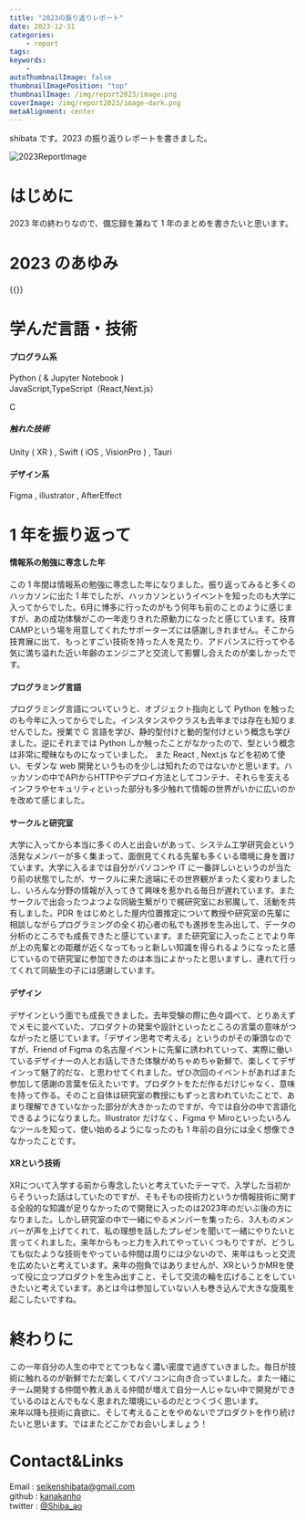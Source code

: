 ```yaml
---
title: "2023の振り返りレポート"
date: 2023-12-31
categories:
    - report
tags:
keywords:
    -
autoThumbnailImage: false
thumbnailImagePosition: "top"
thumbnailImage: /img/report2023/image.png
coverImage: /img/report2023/image-dark.png
metaAlignment: center
---
```


shibata です。2023 の振り返りレポートを書きました。

<!--more-->

![2023ReportImage](/img/report2023/image.png)

# はじめに

2023 年の終わりなので、備忘録を兼ねて 1 年のまとめを書きたいと思います。

# 2023 のあゆみ

<!-- | month | description |
| - | - |
| 4月 | 大学入学 |
| | [システム工学研究会（以降シス研）参加](https://www.sysken.net/) |
| 5月 | シス研 1年生 webハッカソン |
| 6月 | [技育CAMPキャラバン福岡 最優秀賞](/posts/geekcamp-0617) |
| | [（チーム「完全に理解した」：プロダクト「かみあぷり」）](/posts/geekcamp-0617) |
| 7月 | [オープンキャンパス](/posts/tgs-oc) |
| | [シス研 バーベキュー](https://www.sysken.net/post/426) |
| 8月 | [技育CAMP vol.7 （チーム「${TEAM_NAME}」：プロダクト「wisdom Tree」）](/posts/geekcamp-0806) |
| | [シス研 OB・OG会](https://www.sysken.net/post/624) |
| 9月 | [技育CAMPアドバンス 企業賞受賞](/posts/geekcamp-advance-0902) |
| | [（チーム「完全に理解した」：プロダクト「かみあぷり」）](/posts/geekcamp-advance-0902) |
| | [（チーム「${TEAM_NAME}」：プロダクト「wisdom Tree」）](/posts/geekcamp-advance-0902) |
| | [技育展 本戦出場  (プロダクト「wisdom Tree」 )](/posts/geekten2023-final) |
| | [シス研 サークル内ハッカソン （プロダクト「Share Link」）](https://github.com/kanakanho/links) |
| | [ポートフォリオサイト作成](/posts/portfolio-2023) |
| | [Tokyo Game Show 「中華の達人」](/posts/tgs-2023) |
| | [Matsuriba vol.1](https://matsuriba-tech.connpass.com/event/295171/) |
| 10月 | [翻訳アプリリリース](/posts/transrate-app-1002) |
| | [シス研 学祭（工科展） ポスター : 1チーム,デモ動画 : 2チーム作成](https://www.sysken.net/post/631) |
| | [シス研 学祭（模擬店） ポスター作成](https://sysken.net/post/623) |
| | [Friend of Figma Nagoya（FoF Nagoya） 第2回イベント](https://friends.figma.com/events/details/figma-nagoya-presents-minnadewaiwaidezainayadezainnixing-wei-noarufang-noken-qin-hui-ming-gu-wu/) |
| 11月 | [技育CAMPキャラバン名古屋 最優秀賞](/posts/geekcamp-1118) |
| | [（チーム「寝坊マスターズ」：プロダクト「簡単行列整理くん」）](/posts/geekcamp-1118) |
| | [Matsuriba vol.2](https://matsuriba-tech.connpass.com/event/300429/) |
| | [第九回技術書同人誌博覧会 「XRってなんだ？」発行](https://www.sysken.net/post/1077) |
| 12月 | [ハッカソン・おかわりLT会!! 「デザイン思考のプロダクト提案」](https://connpass.com/event/303392/) |
| | [技育CAMPアドバンス](/posts/geekcamp-advance-1216) |
| | [（チーム「寝坊マスターズ」：プロダクト「簡単行列整理くん」）](/posts/geekcamp-advance-1216) |
| | [高大連携LT会 登壇「XRってなんだろう」](/posts/meiden-lt) | -->

{{<report2023>}}

# 学んだ言語・技術

#### プログラム系

Python ( & Jupyter Notebook )  
JavaScript,TypeScript（React,Next.js）

C

##### 触れた技術

Unity ( XR ) , Swift ( iOS , VisionPro ) , Tauri

#### デザイン系

Figma , illustrator , AfterEffect

# 1 年を振り返って

#### 情報系の勉強に専念した年
この 1 年間は情報系の勉強に専念した年になりました。振り返ってみると多くのハッカソンに出た 1 年でしたが、ハッカソンというイベントを知ったのも大学に入ってからでした。6月に博多に行ったのがもう何年も前のことのように感じますが、あの成功体験がこの一年走りきれた原動力になったと感じています。技育CAMPという場を用意してくれたサポーターズには感謝しきれません。そこから技育展に出て、もっとすごい技術を持った人を見たり、アドバンスに行ってやる気に満ち溢れた近い年齢のエンジニアと交流して影響し合えたのが楽しかったです。  

#### プログラミング言語
プログラミング言語についていうと、オブジェクト指向として Python を触ったのも今年に入ってからでした。インスタンスやクラスも去年までは存在も知りませんでした。授業で C 言語を学び、静的型付けと動的型付けという概念も学びました。逆にそれまでは Python しか触ったことがなかったので、型という概念は非常に曖昧なものになっていました。 また React , Next.js などを初めて使い、モダンな web 開発というものを少しは知れたのではないかと思います。ハッカソンの中でAPIからHTTPやデプロイ方法としてコンテナ、それらを支えるインフラやセキュリティといった部分も多少触れて情報の世界がいかに広いのかを改めて感じました。  

#### サークルと研究室
大学に入ってから本当に多くの人と出会いがあって、システム工学研究会という活発なメンバーが多く集まって、面倒見てくれる先輩も多くいる環境に身を置けています。大学に入るまでは自分がパソコンや IT に一番詳しいというのが当たり前の状態でしたが、サークルに来た途端にその世界観がまったく変わりましたし、いろんな分野の情報が入ってきて興味を惹かれる毎日が遅れています。またサークルで出会ったつよつよな同級生繋がりで梶研究室にお邪魔して、活動を共有しました。PDR をはじめとした屋内位置推定について教授や研究室の先輩に相談しながらプログラミングの全く初心者の私でも進捗を生み出して、データの分析のところでも成長できたと感じています。また研究室に入ったことでより年が上の先輩との距離が近くなってもっと新しい知識を得られるようになったと感じているので研究室に参加できたのは本当によかったと思いますし、連れて行ってくれて同級生の子には感謝しています。

#### デザイン
デザインという面でも成長できました。去年受験の際に色々調べて、とりあえずでメモに並べていた、プロダクトの発案や設計といったところの言葉の意味がつながったと感じています。「デザイン思考で考える」というのがその筆頭なのですが、Friend of Figma の名古屋イベントに先輩に誘われていって、実際に働いているデザイナーの人とお話しできた体験がめちゃめちゃ新鮮で、楽しくてデザインって魅了的だな、と思わせてくれました。ぜひ次回のイベントがあればまた参加して感謝の言葉を伝えたいです。プロダクトをただ作るだけじゃなく、意味を持って作る。そのこと自体は研究室の教授にもずっと言われていたことで、あまり理解できていなかった部分が大きかったのですが、今では自分の中で言語化できるようになりました。Illustrator だけなく、Figma や Miroといったいろんなツールを知って、使い始めるようになったのも 1 年前の自分には全く想像できなかったことです。  

#### XRという技術
XRについて入学する前から専念したいと考えていたテーマで、入学した当初からそういった話はしていたのですが、そもそもの技術力というか情報技術に関する全般的な知識が足りなかったので開発に入ったのは2023年のだいぶ後の方になりました。しかし研究室の中で一緒にやるメンバーを集ったら、3人ものメンバーが声を上げてくれて、私の理想を話したプレゼンを聞いて一緒にやりたいと言ってくれました。来年からもっと力を入れてやっていくつもりですが、どうしても似たような技術をやっている仲間は周りには少ないので、来年はもっと交流を広めたいと考えています。来年の抱負ではありませんが、XRというかMRを使って役に立つプロダクトを生み出すこと、そして交流の輪を広げることをしていきたいと考えています。あとは今は参加していない人も巻き込んで大きな旋風を起こしたいですね。

# 終わりに

この一年自分の人生の中でとてつもなく濃い密度で過ぎていきました。毎日が技術に触れるのが新鮮でただ楽しくてパソコンに向き合っていました。また一緒にチーム開発する仲間や教えあえる仲間が増えて自分一人じゃない中で開発ができているのはとんでもなく恵まれた環境にいるのだとつくづく思います。  
来年以降も技術に貪欲に、そして考えることをやめないでプロダクトを作り続けたいと思います。ではまたどこかでお会いしましょう！

# Contact&Links

Email : [seikenshibata@gmail.com](seikenshibata@gmail.com)  
github : [kanakanho](https://github.com/kanakanho)  
twitter : [@Shiba_ao](https://twitter.com/Shiba_ao_)
